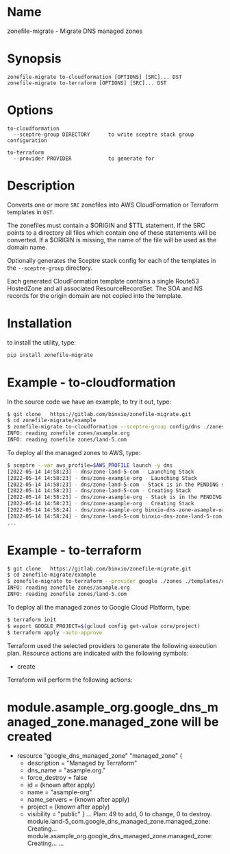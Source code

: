 # Name
zonefile-migrate - Migrate DNS managed zones

# Synopsis
```text
zonefile-migrate to-cloudformation [OPTIONS] [SRC]... DST
zonefile-migrate to-terraform [OPTIONS] [SRC]... DST
```
# Options
```
to-cloudformation
  --sceptre-group DIRECTORY      to write sceptre stack group configuration
  
to-terraform
  --provider PROVIDER            to generate for  
```

# Description
Converts one or more `SRC` zonefiles into AWS CloudFormation or Terraform templates in
`DST`. 

The zonefiles must contain a $ORIGIN and $TTL statement. If the SRC points
to a directory all files which contain one of these statements will be
converted. If a $ORIGIN is missing, the name of the file will be used as the
domain name.

Optionally generates the Sceptre stack config for each of the
templates in the `--sceptre-group` directory.

Each generated CloudFormation template contains a single Route53 HostedZone
and all associated ResourceRecordSet. The SOA and NS records for the origin
domain are not copied into the template.

# Installation
to install the utility, type:

```bash
pip install zonefile-migrate
```

# Example - to-cloudformation
In the source code we have an example, to try it out, type:

```bash
$ git clone   https://gitlab.com/binxio/zonefile-migrate.git
$ cd zonefile-migrate/example
$ zonefile-migrate to-cloudformation --sceptre-group config/dns ./zones ./templates/dns
INFO: reading zonefile zones/asample.org
INFO: reading zonefile zones/land-5.com

```
To deploy all the managed zones to AWS, type:

```bash
$ sceptre --var aws_profile=$AWS_PROFILE launch -y dns
[2022-05-14 14:58:23] - dns/zone-land-5-com - Launching Stack
[2022-05-14 14:58:23] - dns/zone-example-org - Launching Stack
[2022-05-14 14:58:23] - dns/zone-land-5-com - Stack is in the PENDING state
[2022-05-14 14:58:23] - dns/zone-land-5-com - Creating Stack
[2022-05-14 14:58:23] - dns/zone-asample-org - Stack is in the PENDING state
[2022-05-14 14:58:23] - dns/zone-asample-org - Creating Stack
[2022-05-14 14:58:24] - dns/zone-asample-org binxio-dns-zone-asample-org AWS::CloudFormation::Stack CREATE_IN_PROGRESS User Initiated
[2022-05-14 14:58:24] - dns/zone-land-5-com binxio-dns-zone-land-5-com AWS::CloudFormation::Stack CREATE_IN_PROGRESS User Initiated
...
```

# Example - to-terraform

```bash
$ git clone   https://gitlab.com/binxio/zonefile-migrate.git
$ cd zonefile-migrate/example
$ zonefile-migrate to-terraform --provider google ./zones ./templates/dns
INFO: reading zonefile zones/asample.org
INFO: reading zonefile zones/land-5.com
```

To deploy all the managed zones to Google Cloud Platform, type:

```bash
$ terraform init
$ export GOOGLE_PROJECT=$(gcloud config get-value core/project)
$ terraform apply -auto-approve

````
Terraform used the selected providers to generate the following execution plan. Resource actions are indicated with the following symbols:
+ create

Terraform will perform the following actions:

# module.asample_org.google_dns_managed_zone.managed_zone will be created
+ resource "google_dns_managed_zone" "managed_zone" {
    + description   = "Managed by Terraform"
    + dns_name      = "asample.org."
    + force_destroy = false
    + id            = (known after apply)
    + name          = "asample-org"
    + name_servers  = (known after apply)
    + project       = (known after apply)
    + visibility    = "public"
      }
...
Plan: 49 to add, 0 to change, 0 to destroy.
module.land-5_com.google_dns_managed_zone.managed_zone: Creating...
module.asample_org.google_dns_managed_zone.managed_zone: Creating...
...
```